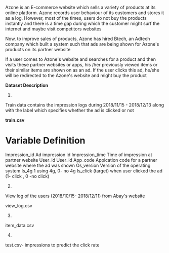 Azone is an E-commerce website which sells a variety of products at its online platform. Azone records user behaviour of its customers and stores it as a log. However, most of the times, users do not buy the products instantly and there is a time gap during which the customer might surf the internet and maybe visit competitors websites

Now, to improve sales of products, Azone has hired Btech, an Adtech company which built a system such that ads are being shown for Azone's products on its partner website

If a user comes to Azone's website and searches for a product and then visits these partner websites or apps, his /her previously viewed items or their similar items are shown on as an ad. If the user clicks this ad, he/she will be redirected to the Azone's website and might buy the product

**Dataset Description**

1)
Train data contains the impression logs during 2018/11/15 - 2018/12/13 along with the label which specifies whether the ad is clicked or not

**train.csv**
# Variable	                        Definition
Impression_id	                   Ad impression id
Impression_time	                 Time of impression at partner website
User_id	                         User_id
App_code	                        Appication code for a partner website where the ad was shown
Os_version	                      Version of the operating system
 Is_4g	                          1 using 4g, 0- no 4g
Is_click	                        (target) when user clicked the ad (1- click , 0 -no click)


2) 
View log of the users (2018/10/15- 2018/12/11) from Abay's website

view_log.csv


3)
item_data.csv

4)
test.csv- impressions to predict the click rate


 

